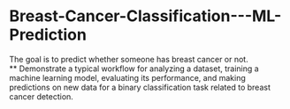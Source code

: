 # Breast-Cancer-Classification---ML-Prediction
The goal is to predict whether someone has breast cancer or not.  
** Demonstrate a typical workflow for analyzing a dataset, training a machine learning model, evaluating its performance, and making predictions on new data for a binary classification task related to breast cancer detection.
